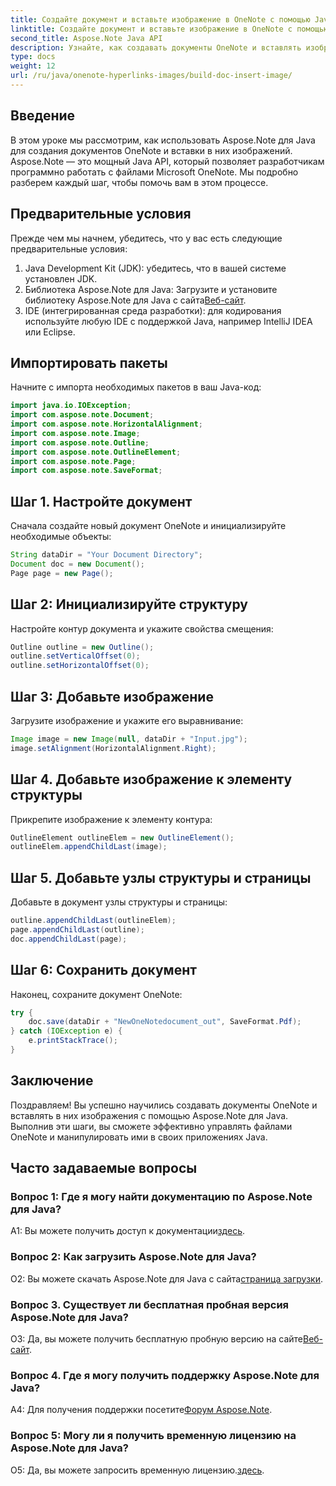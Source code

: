 ```yaml
---
title: Создайте документ и вставьте изображение в OneNote с помощью Java
linktitle: Создайте документ и вставьте изображение в OneNote с помощью Java
second_title: Aspose.Note Java API
description: Узнайте, как создавать документы OneNote и вставлять изображения с помощью Aspose.Note для Java. Пошаговое руководство для бесшовной интеграции.
type: docs
weight: 12
url: /ru/java/onenote-hyperlinks-images/build-doc-insert-image/
---
```

## Введение

В этом уроке мы рассмотрим, как использовать Aspose.Note для Java для создания документов OneNote и вставки в них изображений. Aspose.Note — это мощный Java API, который позволяет разработчикам программно работать с файлами Microsoft OneNote. Мы подробно разберем каждый шаг, чтобы помочь вам в этом процессе.

## Предварительные условия

Прежде чем мы начнем, убедитесь, что у вас есть следующие предварительные условия:

1. Java Development Kit (JDK): убедитесь, что в вашей системе установлен JDK.
2.  Библиотека Aspose.Note для Java: Загрузите и установите библиотеку Aspose.Note для Java с сайта[Веб-сайт](https://releases.aspose.com/note/java/).
3. IDE (интегрированная среда разработки): для кодирования используйте любую IDE с поддержкой Java, например IntelliJ IDEA или Eclipse.

## Импортировать пакеты

Начните с импорта необходимых пакетов в ваш Java-код:

```java
import java.io.IOException;
import com.aspose.note.Document;
import com.aspose.note.HorizontalAlignment;
import com.aspose.note.Image;
import com.aspose.note.Outline;
import com.aspose.note.OutlineElement;
import com.aspose.note.Page;
import com.aspose.note.SaveFormat;
```

## Шаг 1. Настройте документ

Сначала создайте новый документ OneNote и инициализируйте необходимые объекты:

```java
String dataDir = "Your Document Directory";
Document doc = new Document();
Page page = new Page();
```

## Шаг 2: Инициализируйте структуру

Настройте контур документа и укажите свойства смещения:

```java
Outline outline = new Outline();
outline.setVerticalOffset(0);
outline.setHorizontalOffset(0);
```

## Шаг 3: Добавьте изображение

Загрузите изображение и укажите его выравнивание:

```java
Image image = new Image(null, dataDir + "Input.jpg");
image.setAlignment(HorizontalAlignment.Right);
```

## Шаг 4. Добавьте изображение к элементу структуры

Прикрепите изображение к элементу контура:

```java
OutlineElement outlineElem = new OutlineElement();
outlineElem.appendChildLast(image);
```

## Шаг 5. Добавьте узлы структуры и страницы

Добавьте в документ узлы структуры и страницы:

```java
outline.appendChildLast(outlineElem);
page.appendChildLast(outline);
doc.appendChildLast(page);
```

## Шаг 6: Сохранить документ

Наконец, сохраните документ OneNote:

```java
try {
    doc.save(dataDir + "NewOneNotedocument_out", SaveFormat.Pdf);
} catch (IOException e) {
    e.printStackTrace();
}
```

## Заключение

Поздравляем! Вы успешно научились создавать документы OneNote и вставлять в них изображения с помощью Aspose.Note для Java. Выполнив эти шаги, вы сможете эффективно управлять файлами OneNote и манипулировать ими в своих приложениях Java.

## Часто задаваемые вопросы

### Вопрос 1: Где я могу найти документацию по Aspose.Note для Java?

 A1: Вы можете получить доступ к документации[здесь](https://reference.aspose.com/note/java/).

### Вопрос 2: Как загрузить Aspose.Note для Java?

 О2: Вы можете скачать Aspose.Note для Java с сайта[страница загрузки](https://releases.aspose.com/note/java/).

### Вопрос 3. Существует ли бесплатная пробная версия Aspose.Note для Java?

 О3: Да, вы можете получить бесплатную пробную версию на сайте[Веб-сайт](https://releases.aspose.com/).

### Вопрос 4. Где я могу получить поддержку Aspose.Note для Java?

 A4: Для получения поддержки посетите[Форум Aspose.Note](https://forum.aspose.com/c/note/28).

### Вопрос 5: Могу ли я получить временную лицензию на Aspose.Note для Java?

 О5: Да, вы можете запросить временную лицензию.[здесь](https://purchase.aspose.com/temporary-license/).
